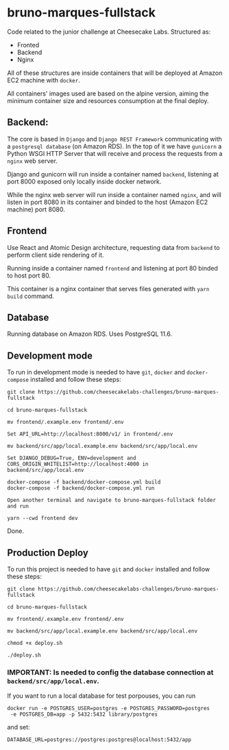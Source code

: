 # bruno-marques-fullstack

Code related to the junior challenge at Cheesecake Labs. Structured as:

- Fronted
- Backend
- Nginx

All of these structures are inside containers that will be deployed at Amazon EC2 machine with `docker`.

All containers' images used are based on the alpine version, aiming the minimum container size and resources consumption at the final deploy.

## Backend:

The core is based in `Django` and `Django REST Framework` communicating with a `postgresql database` (on Amazon RDS). In the top of it we have `gunicorn` a Python WSGI HTTP Server that will receive and process the requests from a `nginx` web server.

Django and gunicorn will run inside a container named `backend`, listening at port 8000 exposed only locally inside docker network.

While the nginx web server will run inside a container named `nginx`, and will listen in port 8080 in its container and binded to the host (Amazon EC2 machine) port 8080.

<!--- There is also a `background_task` running a `crawler` builded with `scrapy` to crawl news from [TechCrunch](https://techcrunch.com) and [FoxNews](https://foxnews.com) periodically.-->

## Frontend

Use React and Atomic Design architecture, requesting data from `backend` to perform client side rendering of it.

Running inside a container named `frontend` and listening at port 80 binded to host port 80.

This container is a nginx container that serves files generated with `yarn build` command.

## Database

Running database on Amazon RDS. Uses PostgreSQL 11.6.

## Development mode

To run in development mode is needed to have `git`, `docker` and `docker-compose` installed and follow these steps:

```
git clone https://github.com/cheesecakelabs-challenges/bruno-marques-fullstack

cd bruno-marques-fullstack

mv frontend/.example.env frontend/.env

Set API_URL=http://localhost:8000/v1/ in frontend/.env

mv backend/src/app/local.example.env backend/src/app/local.env

Set DJANGO_DEBUG=True, ENV=development and CORS_ORIGIN_WHITELIST=http://localhost:4000 in backend/src/app/local.env

docker-compose -f backend/docker-compose.yml build
docker-compose -f backend/docker-compose.yml run

Open another terminal and navigate to bruno-marques-fullstack folder and run

yarn --cwd frontend dev
```

Done.

## Production Deploy

To run this project is needed to have `git` and `docker` installed and follow these steps:

```
git clone https://github.com/cheesecakelabs-challenges/bruno-marques-fullstack

cd bruno-marques-fullstack

mv frontend/.example.env frontend/.env

mv backend/src/app/local.example.env backend/src/app/local.env

chmod +x deploy.sh

./deploy.sh
```

### IMPORTANT: Is needed to config the database connection at `backend/src/app/local.env`.

If you want to run a local database for test porpouses, you can run

```
docker run -e POSTGRES_USER=postgres -e POSTGRES_PASSWORD=postgres
 -e POSTGRES_DB=app -p 5432:5432 library/postgres
```

and set:

`DATABASE_URL=postgres://postgres:postgres@localhost:5432/app`

